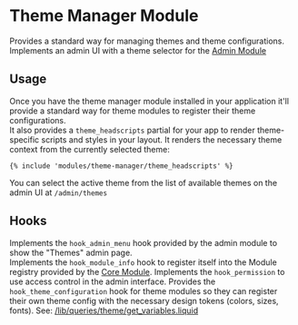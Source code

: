 # Theme Manager Module

Provides a standard way for managing themes and theme configurations.  
Implements an admin UI with a theme selector for the [Admin Module](https://github.com/Platform-OS/pos-module-admin)

## Usage

Once you have the theme manager module installed in your application it'll provide a standard way for theme modules to register their theme configurations.  
It also provides a `theme_headscripts` partial for your app to render theme-specific scripts and styles in your layout. It renders the necessary theme context from the currently selected theme:

```
{% include 'modules/theme-manager/theme_headscripts' %}
```

You can select the active theme from the list of available themes on the admin UI at `/admin/themes`

## Hooks

Implements the `hook_admin_menu` hook provided by the admin module to show the "Themes" admin page.  
Implements the `hook_module_info` hook to register itself into the Module registry provided by the [Core Module](https://github.com/Platform-OS/pos-module-core).
Implements the `hook_permission` to use access control in the admin interface.
Provides the `hook_theme_configuration` hook for theme modules so they can register their own theme config with the necessary design tokens (colors, sizes, fonts). See: [/lib/queries/theme/get_variables.liquid](https://github.com/Platform-OS/pos-module-theme-manager/blob/master/public/views/partials/lib/queries/theme/get_variables.liquid#L2)
